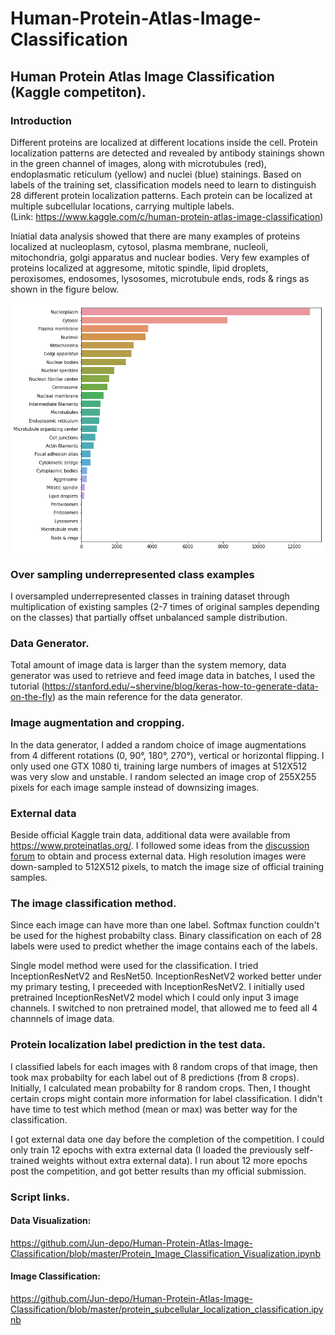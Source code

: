 # Human-Protein-Atlas-Image-Classification
## Human Protein Atlas Image Classification (Kaggle competiton).

### Introduction

  Different proteins are localized at different locations inside the cell. Protein localization patterns are detected and revealed by antibody stainings shown in the green channel of images, along with microtubules (red), endoplasmatic reticulum (yellow) and nuclei (blue) stainings.  Based on labels of the training set, classification models need to learn to distinguish 28 different protein localization patterns.  Each protein can be localized at multiple subcellular locations, carrying multiple labels.  
 (Link:  https://www.kaggle.com/c/human-protein-atlas-image-classification)
 
  Iniatial data analysis showed that there are many examples of proteins localized at nucleoplasm, cytosol, plasma membrane, nucleoli, mitochondria, golgi apparatus and nuclear bodies.  Very few examples of proteins localized at aggresome, mitotic spindle, lipid droplets, peroxisomes, endosomes, lysosomes, microtubule ends, rods & rings as shown in the figure below. 
  
![alt text](https://github.com/Jun-depo/Human-Protein-Atlas-Image-Classification/blob/master/count1.png)

### Over sampling underrepresented class examples
I oversampled underrepresented classes in training dataset through multiplication of existing samples (2-7 times of original samples depending on the classes) that partially offset unbalanced sample distribution.  

### Data Generator.

Total amount of image data is larger than the system memory, data generator was used to retrieve and feed image data in batches, I used the tutorial (https://stanford.edu/~shervine/blog/keras-how-to-generate-data-on-the-fly) as the main reference for the data generator.   

### Image augmentation and cropping.

In the data generator, I added a random choice of image augmentations from 4 different rotations (0, 90°, 180°, 270°), vertical or horizontal flipping. I only used one GTX 1080 ti, training large numbers of images at 512X512 was very slow and unstable. I random selected an image crop of 255X255 pixels for each image sample instead of downsizing images. 

### External data

Beside official Kaggle train data, additional data were available from https://www.proteinatlas.org/. I followed some ideas from the [discussion forum](https://www.kaggle.com/c/human-protein-atlas-image-classification/discussion/69984#430860) to obtain and process external data. High resolution images were down-sampled to 512X512 pixels, to match the image size of official training samples. 

### The image classification method. 

Since each image can have more than one label.  Softmax function couldn't be used for the highest probabilty class.  Binary classification on each of 28 labels were used to predict whether the image contains each of the labels.

Single model method were used for the classification.  I tried InceptionResNetV2 and ResNet50. InceptionResNetV2 worked better under my  primary testing, I preceeded with InceptionResNetV2. I initially used pretrained InceptionResNetV2 model which I could only input 3 image channels. I switched to non pretrained model, that allowed me to feed all 4 channnels of image data. 

### Protein localization label prediction in the test data.

I classified labels for each images with 8 random crops of that image, then took max probabilty for each label out of 8 predictions (from 8 crops). Initially, I calculated mean probabilty for 8 random crops.  Then, I thought certain crops might contain more information for label classification. I didn't have time to test which method (mean or max) was better way for the classification.  

I got external data one day before the completion of the competition.  I could only train 12 epochs with extra external data (I loaded the previously self-trained weights without extra external data). I run about 12 more epochs post the competition, and got better results than my official submission.   

### Script links.
#### Data Visualization:  
https://github.com/Jun-depo/Human-Protein-Atlas-Image-Classification/blob/master/Protein_Image_Classification_Visualization.ipynb
#### Image Classification:
https://github.com/Jun-depo/Human-Protein-Atlas-Image-Classification/blob/master/protein_subcellular_localization_classification.ipynb
